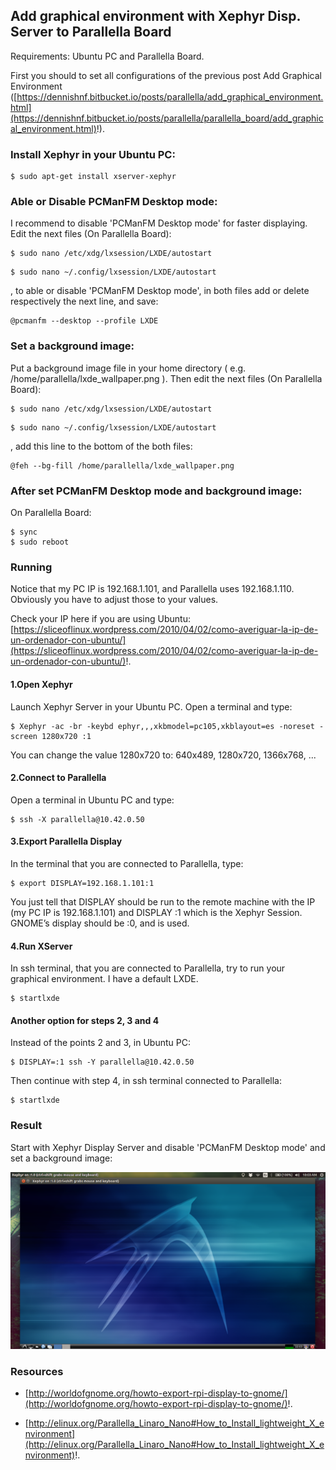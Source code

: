 
## Add graphical environment with Xephyr Disp. Server to Parallella Board ##

Requirements: Ubuntu PC and Parallella Board.

First you should to set all configurations of the previous post Add Graphical Environment ([https://dennishnf.bitbucket.io/posts/parallella/add_graphical_environment.html](https://dennishnf.bitbucket.io/posts/parallella/parallella_board/add_graphical_environment.html)!).

### Install Xephyr in your Ubuntu PC: ###

```
$ sudo apt-get install xserver-xephyr
```

### Able or Disable PCManFM Desktop mode: ###

I recommend to disable 'PCManFM Desktop mode' for faster displaying. Edit the next files (On Parallella Board):

```
$ sudo nano /etc/xdg/lxsession/LXDE/autostart
```

```
$ sudo nano ~/.config/lxsession/LXDE/autostart
```

, to able or disable 'PCManFM Desktop mode', in both files add or delete respectively the next line, and save:

```
@pcmanfm --desktop --profile LXDE
```

### Set a background image: ###

Put a background image file in your home directory ( e.g. /home/parallella/lxde_wallpaper.png ). Then edit the next files (On Parallella Board):

```
$ sudo nano /etc/xdg/lxsession/LXDE/autostart
```

```
$ sudo nano ~/.config/lxsession/LXDE/autostart
```

, add this line to the bottom of the both files:

```
@feh --bg-fill /home/parallella/lxde_wallpaper.png
```

### After set PCManFM Desktop mode and background image: ###

On Parallella Board:

```
$ sync
$ sudo reboot
```

### Running ###

Notice that my PC IP is 192.168.1.101, and Parallella uses 192.168.1.110. Obviously you have to adjust those to your values.

Check your IP here if you are using Ubuntu: [https://sliceoflinux.wordpress.com/2010/04/02/como-averiguar-la-ip-de-un-ordenador-con-ubuntu/](https://sliceoflinux.wordpress.com/2010/04/02/como-averiguar-la-ip-de-un-ordenador-con-ubuntu/)!.

#### 1.Open Xephyr ####

Launch Xephyr Server in your Ubuntu PC. Open a terminal and type:

```
$ Xephyr -ac -br -keybd ephyr,,,xkbmodel=pc105,xkblayout=es -noreset -screen 1280x720 :1
```

You can change the value 1280x720 to: 640x489, 1280x720, 1366x768, ...

#### 2.Connect to Parallella ####

Open a terminal in Ubuntu PC and type:

```
$ ssh -X parallella@10.42.0.50
```

#### 3.Export Parallella Display ####

In the terminal that you are connected to Parallella, type:

```
$ export DISPLAY=192.168.1.101:1
```

You just tell that DISPLAY should be run to the remote machine with the IP (my PC IP is 192.168.1.101) and DISPLAY :1 which is the Xephyr Session. GNOME’s display should be :0, and is used.

#### 4.Run XServer ####

In ssh terminal, that you are connected to Parallella, try to run your graphical environment. I have a default LXDE.

```
$ startlxde
```

#### Another option for steps 2, 3 and 4 ####

Instead of the points 2 and 3, in Ubuntu PC:

```
$ DISPLAY=:1 ssh -Y parallella@10.42.0.50
```

Then continue with step 4, in ssh terminal connected to Parallella:

```
$ startlxde
```

### Result ###

Start with Xephyr Display Server and disable 'PCManFM Desktop mode' and set a background image:

![image](/posts/parallella/add_graphical_environment_with_xephyr_to_parallella_board/startlxde-DisplayServer.png)

### Resources ###

- [http://worldofgnome.org/howto-export-rpi-display-to-gnome/](http://worldofgnome.org/howto-export-rpi-display-to-gnome/)!.

- [http://elinux.org/Parallella_Linaro_Nano#How_to_Install_lightweight_X_environment](http://elinux.org/Parallella_Linaro_Nano#How_to_Install_lightweight_X_environment)!.


